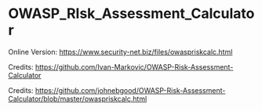 # OWASP_RIsk_Assessment_Calculator

Online Version:   https://www.security-net.biz/files/owaspriskcalc.html

Credits:   https://github.com/Ivan-Markovic/OWASP-Risk-Assessment-Calculator

Credits:   https://github.com/johnebgood/OWASP-Risk-Assessment-Calculator/blob/master/owaspriskcalc.html
